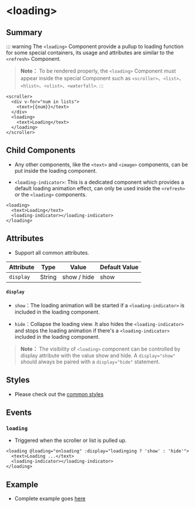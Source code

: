 # &lt;loading&gt;

## Summary

::: warning
The `<loading>` Component provide a pullup to loading function for some special containers, its usage and attributes are similar to the `<refresh>` Component.
> **Note：** To be rendered properly, the `<loading>` Component must appear inside the special Component such as `<scroller>`、`<list>`、`<hlist>`、`<vlist>`、`<waterfall>`.
:::

```vue{5}
<scroller>
  <div v-for="num in lists">
    <text>{{num}}</text>
  </div>
  <loading>
    <text>Loading</text>
  </loading>
</scroller>
```

## Child Components

 - Any other components, like the `<text>` and `<image>` components, can be put inside the loading component.

 - `<loading-indicator>`: This is a dedicated component which provides a default loading animation effect, can only be used inside the `<refresh>` or the `<loading>` components.

 ```vue{3}
 <loading>
   <text>Loading</text>
   <loading-indicator></loading-indicator>
 </loading>
 ```

## Attributes

 - Support all common attributes.

| Attribute      | Type     | Value            | Default Value     |
| ------------- | ------ | -------------------------- | ------- |
| `display` | String | show / hide             | show      |

#### `display`

 - `show`：The loading animation will be started if a `<loading-indicator>` is included in the loading component.

 - `hide`：Collapse the loading view. It also hides the `<loading-indicator>` and stops the loading animation if there's a `<loading-indicator>` included in the loading component.

> **Note：** The visibility of `<loading>` component can be controlled by display attribute with the value show and hide. A `display="show"` should always be paired with a `display="hide"` statement.


## Styles

 - Please check out the [common styles](../styles/common-styles.html)

## Events

### `loading`

 - Triggered when the scroller or list is pulled up.

 ```vue
 <loading @loading="onloading" :display="loadinging ? 'show' : 'hide'">
   <text>Loading ...</text>
   <loading-indicator></loading-indicator>
 </loading>
 ```

## Example

 - Complete example goes [here](http://dotwe.org/vue/70db1e2d322a50065369033cb9a5b58f)

